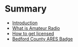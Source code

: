 # Summary

* [Introduction](README.md)
* [What is Amateur Radio](what-is-amateur-radio.md)
* [How to get licensed](how-to-get-licensed.md)
* [Bedford County ARES Badge](bedford-county-ares-badge.md)

